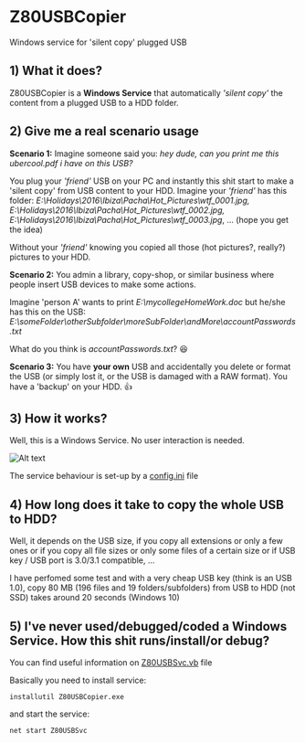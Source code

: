 # Z80USBCopier
Windows service for 'silent copy' plugged USB


## 1) What it does?
Z80USBCopier is a __Windows Service__ that automatically *'silent copy'* the content from a plugged USB to a HDD folder.

## 2) Give me a real scenario usage

**Scenario 1:**
Imagine someone said you: *hey dude, can you print me this ubercool.pdf i have on this USB?*

You plug your *'friend'* USB on your PC and instantly this shit start to make a 'silent copy' from USB content to your HDD.
Imagine your *'friend'* has this folder: *E:\Holidays\2016\Ibiza\Pacha\Hot_Pictures\wtf_0001.jpg,  E:\Holidays\2016\Ibiza\Pacha\Hot_Pictures\wtf_0002.jpg, E:\Holidays\2016\Ibiza\Pacha\Hot_Pictures\wtf_0003.jpg*, ... (hope you get the idea)

Without your *'friend'* knowing you copied all those (hot pictures?, really?) pictures to your HDD.

**Scenario 2:**
You admin a library, copy-shop, or similar business where people insert USB devices to make some actions.

Imagine 'person A' wants to print *E:\mycollegeHomeWork.doc* but he/she has this on the USB: *E:\someFolder\otherSubfolder\moreSubFolder\andMore\accountPasswords.txt* 

What do you think is *accountPasswords.txt*? :laughing:

**Scenario 3:**
You have **your own** USB and accidentally you delete or format the USB (or simply lost it, or the USB is damaged with a RAW format). You have a 'backup' on your HDD. :+1:

## 3) How it works?
Well, this is a Windows Service. No user interaction is needed.

![Alt text](https://i.imgur.com/1fcgkqu.png "Windows services")

The service behaviour is set-up by a [config.ini](https://github.com/kernelENREK/Z80USBCopier/blob/master/Z80USBCopier/Resources/config.ini) file

## 4) How long does it take to copy the whole USB to HDD?
Well, it depends on the USB size, if you copy all extensions or only a few ones or if you copy all file sizes or only some files of a certain size or if USB key / USB port is 3.0/3.1 compatible, ...

I have perfomed some test and with a very cheap USB key (think is an USB 1.0), copy 80 MB (196 files and 19 folders/subfolders) from USB to HDD (not SSD) takes around 20 seconds (Windows 10)

## 5) I've never used/debugged/coded a Windows Service. How this shit runs/install/or debug?
You can find useful information on [Z80USBSvc.vb](https://github.com/kernelENREK/Z80USBCopier/blob/master/Z80USBCopier/Z80USBSvc.vb) file

Basically you need to install service:
```
installutil Z80USBCopier.exe
```

and start the service:
```
net start Z80USBSvc
```
